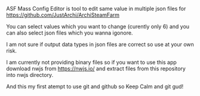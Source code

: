ASF Mass Config Editor is tool to edit same value in multiple json files for https://github.com/JustArchi/ArchiSteamFarm

You can select values which you want to change (curently only 6) and you can also select json files which you wanna igonore.

I am not sure if output data types in json files are correct so use at your own risk.

I am currently not providing binary files so if you want to use this app download nwjs from https://nwjs.io/ and extract files from this repository into nwjs directory.




And this my first atempt to use git and github so Keep Calm and git gud!
